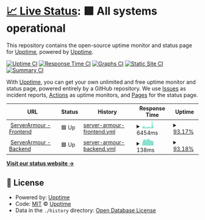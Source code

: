 # [📈 Live Status](https://status.serverarmour.com): <!--live status--> **🟩 All systems operational**

This repository contains the open-source uptime monitor and status page for [Upptime](https://upptime.js.org), powered by [Upptime](https://github.com/upptime/upptime).

[![Uptime CI](https://github.com/Pho3niX90/uptime/workflows/Uptime%20CI/badge.svg)](https://github.com/Pho3niX90/uptime/actions?query=workflow%3A%22Uptime+CI%22)
[![Response Time CI](https://github.com/Pho3niX90/uptime/workflows/Response%20Time%20CI/badge.svg)](https://github.com/Pho3niX90/uptime/actions?query=workflow%3A%22Response+Time+CI%22)
[![Graphs CI](https://github.com/Pho3niX90/uptime/workflows/Graphs%20CI/badge.svg)](https://github.com/Pho3niX90/uptime/actions?query=workflow%3A%22Graphs+CI%22)
[![Static Site CI](https://github.com/Pho3niX90/uptime/workflows/Static%20Site%20CI/badge.svg)](https://github.com/Pho3niX90/uptime/actions?query=workflow%3A%22Static+Site+CI%22)
[![Summary CI](https://github.com/Pho3niX90/uptime/workflows/Summary%20CI/badge.svg)](https://github.com/Pho3niX90/uptime/actions?query=workflow%3A%22Summary+CI%22)

With [Upptime](https://upptime.js.org), you can get your own unlimited and free uptime monitor and status page, powered entirely by a GitHub repository. We use [Issues](https://github.com/upptime/upptime/issues) as incident reports, [Actions](https://github.com/Pho3niX90/uptime/actions) as uptime monitors, and [Pages](https://status.serverarmour.com) for the status page.

<!--start: status pages-->
<!-- This summary is generated by Upptime (https://github.com/upptime/upptime) -->
<!-- Do not edit this manually, your changes will be overwritten -->
<!-- prettier-ignore -->
| URL | Status | History | Response Time | Uptime |
| --- | ------ | ------- | ------------- | ------ |
| <img alt="" src="https://favicons.githubusercontent.com/io.serverarmour.com" height="13"> [ServerArmour - Frontend](https://io.serverarmour.com) | 🟩 Up | [server-armour-frontend.yml](https://github.com/Pho3niX90/uptime/commits/HEAD/history/server-armour-frontend.yml) | <details><summary><img alt="Response time graph" src="./graphs/server-armour-frontend/response-time-week.png" height="20"> 6454ms</summary><br><a href="https://status.serverarmour.com/history/server-armour-frontend"><img alt="Response time 5315" src="https://img.shields.io/endpoint?url=https%3A%2F%2Fraw.githubusercontent.com%2FPho3niX90%2Fuptime%2FHEAD%2Fapi%2Fserver-armour-frontend%2Fresponse-time.json"></a><br><a href="https://status.serverarmour.com/history/server-armour-frontend"><img alt="24-hour response time 6000" src="https://img.shields.io/endpoint?url=https%3A%2F%2Fraw.githubusercontent.com%2FPho3niX90%2Fuptime%2FHEAD%2Fapi%2Fserver-armour-frontend%2Fresponse-time-day.json"></a><br><a href="https://status.serverarmour.com/history/server-armour-frontend"><img alt="7-day response time 6454" src="https://img.shields.io/endpoint?url=https%3A%2F%2Fraw.githubusercontent.com%2FPho3niX90%2Fuptime%2FHEAD%2Fapi%2Fserver-armour-frontend%2Fresponse-time-week.json"></a><br><a href="https://status.serverarmour.com/history/server-armour-frontend"><img alt="30-day response time 6519" src="https://img.shields.io/endpoint?url=https%3A%2F%2Fraw.githubusercontent.com%2FPho3niX90%2Fuptime%2FHEAD%2Fapi%2Fserver-armour-frontend%2Fresponse-time-month.json"></a><br><a href="https://status.serverarmour.com/history/server-armour-frontend"><img alt="1-year response time 5315" src="https://img.shields.io/endpoint?url=https%3A%2F%2Fraw.githubusercontent.com%2FPho3niX90%2Fuptime%2FHEAD%2Fapi%2Fserver-armour-frontend%2Fresponse-time-year.json"></a></details> | <details><summary><a href="https://status.serverarmour.com/history/server-armour-frontend">93.17%</a></summary><a href="https://status.serverarmour.com/history/server-armour-frontend"><img alt="All-time uptime 95.50%" src="https://img.shields.io/endpoint?url=https%3A%2F%2Fraw.githubusercontent.com%2FPho3niX90%2Fuptime%2FHEAD%2Fapi%2Fserver-armour-frontend%2Fuptime.json"></a><br><a href="https://status.serverarmour.com/history/server-armour-frontend"><img alt="24-hour uptime 100.00%" src="https://img.shields.io/endpoint?url=https%3A%2F%2Fraw.githubusercontent.com%2FPho3niX90%2Fuptime%2FHEAD%2Fapi%2Fserver-armour-frontend%2Fuptime-day.json"></a><br><a href="https://status.serverarmour.com/history/server-armour-frontend"><img alt="7-day uptime 93.17%" src="https://img.shields.io/endpoint?url=https%3A%2F%2Fraw.githubusercontent.com%2FPho3niX90%2Fuptime%2FHEAD%2Fapi%2Fserver-armour-frontend%2Fuptime-week.json"></a><br><a href="https://status.serverarmour.com/history/server-armour-frontend"><img alt="30-day uptime 97.57%" src="https://img.shields.io/endpoint?url=https%3A%2F%2Fraw.githubusercontent.com%2FPho3niX90%2Fuptime%2FHEAD%2Fapi%2Fserver-armour-frontend%2Fuptime-month.json"></a><br><a href="https://status.serverarmour.com/history/server-armour-frontend"><img alt="1-year uptime 95.50%" src="https://img.shields.io/endpoint?url=https%3A%2F%2Fraw.githubusercontent.com%2FPho3niX90%2Fuptime%2FHEAD%2Fapi%2Fserver-armour-frontend%2Fuptime-year.json"></a></details>
| <img alt="" src="https://favicons.githubusercontent.com/io.serverarmour.com" height="13"> [ServerArmour - Backend](https://io.serverarmour.com/api/v1/ping) | 🟩 Up | [server-armour-backend.yml](https://github.com/Pho3niX90/uptime/commits/HEAD/history/server-armour-backend.yml) | <details><summary><img alt="Response time graph" src="./graphs/server-armour-backend/response-time-week.png" height="20"> 138ms</summary><br><a href="https://status.serverarmour.com/history/server-armour-backend"><img alt="Response time 650" src="https://img.shields.io/endpoint?url=https%3A%2F%2Fraw.githubusercontent.com%2FPho3niX90%2Fuptime%2FHEAD%2Fapi%2Fserver-armour-backend%2Fresponse-time.json"></a><br><a href="https://status.serverarmour.com/history/server-armour-backend"><img alt="24-hour response time 145" src="https://img.shields.io/endpoint?url=https%3A%2F%2Fraw.githubusercontent.com%2FPho3niX90%2Fuptime%2FHEAD%2Fapi%2Fserver-armour-backend%2Fresponse-time-day.json"></a><br><a href="https://status.serverarmour.com/history/server-armour-backend"><img alt="7-day response time 138" src="https://img.shields.io/endpoint?url=https%3A%2F%2Fraw.githubusercontent.com%2FPho3niX90%2Fuptime%2FHEAD%2Fapi%2Fserver-armour-backend%2Fresponse-time-week.json"></a><br><a href="https://status.serverarmour.com/history/server-armour-backend"><img alt="30-day response time 139" src="https://img.shields.io/endpoint?url=https%3A%2F%2Fraw.githubusercontent.com%2FPho3niX90%2Fuptime%2FHEAD%2Fapi%2Fserver-armour-backend%2Fresponse-time-month.json"></a><br><a href="https://status.serverarmour.com/history/server-armour-backend"><img alt="1-year response time 650" src="https://img.shields.io/endpoint?url=https%3A%2F%2Fraw.githubusercontent.com%2FPho3niX90%2Fuptime%2FHEAD%2Fapi%2Fserver-armour-backend%2Fresponse-time-year.json"></a></details> | <details><summary><a href="https://status.serverarmour.com/history/server-armour-backend">93.18%</a></summary><a href="https://status.serverarmour.com/history/server-armour-backend"><img alt="All-time uptime 97.50%" src="https://img.shields.io/endpoint?url=https%3A%2F%2Fraw.githubusercontent.com%2FPho3niX90%2Fuptime%2FHEAD%2Fapi%2Fserver-armour-backend%2Fuptime.json"></a><br><a href="https://status.serverarmour.com/history/server-armour-backend"><img alt="24-hour uptime 100.00%" src="https://img.shields.io/endpoint?url=https%3A%2F%2Fraw.githubusercontent.com%2FPho3niX90%2Fuptime%2FHEAD%2Fapi%2Fserver-armour-backend%2Fuptime-day.json"></a><br><a href="https://status.serverarmour.com/history/server-armour-backend"><img alt="7-day uptime 93.18%" src="https://img.shields.io/endpoint?url=https%3A%2F%2Fraw.githubusercontent.com%2FPho3niX90%2Fuptime%2FHEAD%2Fapi%2Fserver-armour-backend%2Fuptime-week.json"></a><br><a href="https://status.serverarmour.com/history/server-armour-backend"><img alt="30-day uptime 97.67%" src="https://img.shields.io/endpoint?url=https%3A%2F%2Fraw.githubusercontent.com%2FPho3niX90%2Fuptime%2FHEAD%2Fapi%2Fserver-armour-backend%2Fuptime-month.json"></a><br><a href="https://status.serverarmour.com/history/server-armour-backend"><img alt="1-year uptime 97.50%" src="https://img.shields.io/endpoint?url=https%3A%2F%2Fraw.githubusercontent.com%2FPho3niX90%2Fuptime%2FHEAD%2Fapi%2Fserver-armour-backend%2Fuptime-year.json"></a></details>

<!--end: status pages-->

[**Visit our status website →**](https://status.serverarmour.com)

## 📄 License

- Powered by: [Upptime](https://github.com/upptime/upptime)
- Code: [MIT](./LICENSE) © [Upptime](https://upptime.js.org)
- Data in the `./history` directory: [Open Database License](https://opendatacommons.org/licenses/odbl/1-0/)
